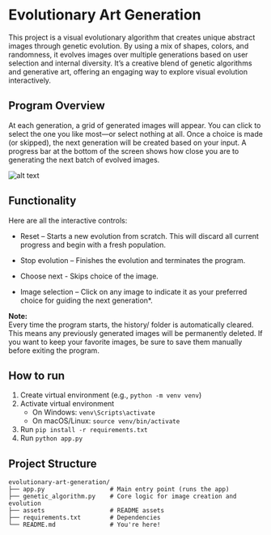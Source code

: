 # Evolutionary Art Generation

This project is a visual evolutionary algorithm that creates unique abstract images through genetic evolution. By using a mix of shapes, colors, and randomness, it evolves images over multiple generations based on user selection and internal diversity. It’s a creative blend of genetic algorithms and generative art, offering an engaging way to explore visual evolution interactively.

## Program Overview

At each generation, a grid of generated images will appear. You can click to select the one you like most—or select nothing at all. Once a choice is made (or skipped), the next generation will be created based on your input. A progress bar at the bottom of the screen shows how close you are to generating the next batch of evolved images.

![alt text](https://github.com/sarrtr/evolutionary-art-generation/blob/main/assets/app.gif)

## Functionality

Here are all the interactive controls:

- Reset – Starts a new evolution from scratch. This will discard all current progress and begin with a fresh population.

- Stop evolution – Finishes the evolution and terminates the program.

- Choose next - Skips choice of the image.

- Image selection – Click on any image to indicate it as your preferred choice for guiding the next generation*.

**Note:**  
Every time the program starts, the history/ folder is automatically cleared. This means any previously generated images will be permanently deleted. If you want to keep your favorite images, be sure to save them manually before exiting the program.

## How to run
1. Create virtual environment
    (e.g., ``` python -m venv venv ```)
2. Activate virtual environment
    - On Windows: ``` venv\Scripts\activate ```
    - On macOS/Linux: ``` source venv/bin/activate ```
4. Run ``` pip install -r requirements.txt ```
5. Run ``` python app.py ```

## Project Structure
```
evolutionary-art-generation/
├── app.py                  # Main entry point (runs the app)
├── genetic_algorithm.py    # Core logic for image creation and evolution
├── assets                  # README assets            
├── requirements.txt        # Dependencies
└── README.md               # You're here!
```
